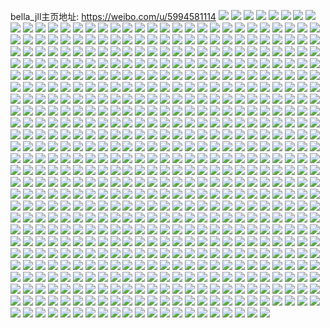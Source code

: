 bella_jll主页地址: https://weibo.com/u/5994581114 
![](https://wx4.sinaimg.cn/mw2000/006xGEoaly1h90dk6wjduj32c0340hdt.jpg) 
![](https://wx4.sinaimg.cn/mw2000/006xGEoaly1h90dk9vuetj337k4tcqv7.jpg) 
![](https://wx4.sinaimg.cn/mw2000/006xGEoaly1h90dk2xsdlj322735skjm.jpg) 
![](https://wx4.sinaimg.cn/mw2000/006xGEoaly1h90dk5om1wj325137kb2a.jpg) 
![](https://wx4.sinaimg.cn/mw2000/006xGEoaly1h8zygmogw3j32c0340e82.jpg) 
![](https://wx4.sinaimg.cn/mw2000/006xGEoaly1h8zygobvbuj32bx2m2tzc.jpg) 
![](https://wx4.sinaimg.cn/mw2000/006xGEoaly1h8ppym4rvqj31s53uwkjl.jpg) 
![](https://wx4.sinaimg.cn/mw2000/006xGEoaly1h8ppyjoxj3j31s53uw1ky.jpg) 
![](https://wx4.sinaimg.cn/mw2000/006xGEoaly1h8ppyflizfj30wi1sb7hg.jpg) 
![](https://wx4.sinaimg.cn/mw2000/006xGEoaly1h8obwcoouij31gk0sgdur.jpg) 
![](https://wx4.sinaimg.cn/mw2000/006xGEoaly1h8obw88cmfj335s35s4qs.jpg) 
![](https://wx4.sinaimg.cn/mw2000/006xGEoaly1h8obw9vadsj31gk0sgk99.jpg) 
![](https://wx4.sinaimg.cn/mw2000/006xGEoaly1h8obvunr7tj30w70sgn80.jpg) 
![](https://wx4.sinaimg.cn/mw2000/006xGEoaly1h8fnb14tbxj30t70sg11m.jpg) 
![](https://wx4.sinaimg.cn/mw2000/006xGEoaly1h8fnaemy4mj30wi0kwdj3.jpg) 
![](https://wx4.sinaimg.cn/mw2000/006xGEoaly1h815ak5pcrj30sg151wmt.jpg) 
![](https://wx4.sinaimg.cn/mw2000/006xGEoaly1h815ajof2mj30u01syahj.jpg) 
![](https://wx4.sinaimg.cn/mw2000/006xGEoaly1h815an0z9yj30u01syjzw.jpg) 
![](https://wx4.sinaimg.cn/mw2000/006xGEoaly1h7rc3lp3hyj30sg1z4b29.jpg) 
![](https://wx4.sinaimg.cn/mw2000/006xGEoaly1h7rc3s7ltsj30sg2z5hdt.jpg) 
![](https://wx4.sinaimg.cn/mw2000/006xGEoaly1h7rc3wkhg9j30sg48a7wj.jpg) 
![](https://wx4.sinaimg.cn/mw2000/006xGEoaly1h7rc3t344sj30sg2zo4qp.jpg) 
![](https://wx4.sinaimg.cn/mw2000/006xGEoaly1h7rc7wi0njj30sg3vtkjl.jpg) 
![](https://wx4.sinaimg.cn/mw2000/006xGEoaly1h7rc3pslo8j30sg3bt1kx.jpg) 
![](https://wx4.sinaimg.cn/mw2000/006xGEoaly1h7g3ds0au1j30rs1qhtp5.jpg) 
![](https://wx4.sinaimg.cn/mw2000/006xGEoaly1h7vhm1o13jj30rs1tdtf1.jpg) 
![](https://wx4.sinaimg.cn/mw2000/006xGEoaly1h7ddr6bghjj30sg2hk770.jpg) 
![](https://wx4.sinaimg.cn/mw2000/006xGEoaly1h7ddr96b2cj30sg3w0jxj.jpg) 
![](https://wx4.sinaimg.cn/mw2000/006xGEoaly1h7ddraw735j30sg2a7qi1.jpg) 
![](https://wx4.sinaimg.cn/mw2000/006xGEoaly1h7457s1watj30sg2dc42x.jpg) 
![](https://wx4.sinaimg.cn/mw2000/006xGEoaly1h7457stbh0j30sg16oac8.jpg) 
![](https://wx4.sinaimg.cn/mw2000/006xGEoaly1h7457uiie9j31o01901kx.jpg) 
![](https://wx4.sinaimg.cn/mw2000/006xGEoaly1h72xb4ony2j337k4co7dw.jpg) 
![](https://wx4.sinaimg.cn/mw2000/006xGEoaly1h72xb3f7k9j337k4tc4qp.jpg) 
![](https://wx4.sinaimg.cn/mw2000/006xGEoaly1h72xay3b1aj337k4tc10h.jpg) 
![](https://wx4.sinaimg.cn/mw2000/006xGEoaly1h72xds1kj1j30rs1tedhk.jpg) 
![](https://wx4.sinaimg.cn/mw2000/006xGEoaly1h72xb1o4smj337k4tchdv.jpg) 
![](https://wx4.sinaimg.cn/mw2000/006xGEoaly1h72xbkyqluj337k4tcx6r.jpg) 
![](https://wx4.sinaimg.cn/mw2000/006xGEoaly1h72xberddoj337k4bsaiq.jpg) 
![](https://wx4.sinaimg.cn/mw2000/006xGEoaly1h72xb9huxnj337k4tc4qt.jpg) 
![](https://wx4.sinaimg.cn/mw2000/006xGEoaly1h72xbhocxaj337k4tck1a.jpg) 
![](https://wx4.sinaimg.cn/mw2000/006xGEoagy1h6sjvlic6uj30v90q9t9o.jpg) 
![](https://wx4.sinaimg.cn/mw2000/006xGEoagy1h6sjvbrhfgj30sg25l4qp.jpg) 
![](https://wx4.sinaimg.cn/mw2000/006xGEoagy1h6sjvn4la2j30sg21wjv8.jpg) 
![](https://wx4.sinaimg.cn/mw2000/006xGEoagy1h6sjv9o6nsj30v91vo1kx.jpg) 
![](https://wx4.sinaimg.cn/mw2000/006xGEoagy1h6sjvcxu2ij30sg1uc7me.jpg) 
![](https://wx4.sinaimg.cn/mw2000/006xGEoaly1h6k1qqpr1fj32c0340x6p.jpg) 
![](https://wx4.sinaimg.cn/mw2000/006xGEoaly1h6fx4ek82fj30v9135jsf.jpg) 
![](https://wx4.sinaimg.cn/mw2000/006xGEoaly1h6fx4fgp1tj30v91fiqe1.jpg) 
![](https://wx4.sinaimg.cn/mw2000/006xGEoaly1h6e7w5ssuzj30u0190ab6.jpg) 
![](https://wx4.sinaimg.cn/mw2000/006xGEoaly1h6e7w63blyj30u0140n40.jpg) 
![](https://wx4.sinaimg.cn/mw2000/006xGEoaly1h6e7w55rpqj30u0190wk7.jpg) 
![](https://wx4.sinaimg.cn/mw2000/006xGEoaly1h6d225i4icj30u0142dlb.jpg) 
![](https://wx4.sinaimg.cn/mw2000/006xGEoaly1h6d22jlhldj32bj340u0z.jpg) 
![](https://wx4.sinaimg.cn/mw2000/006xGEoaly1h5ke1u6wbij30v91ggdtl.jpg) 
![](https://wx4.sinaimg.cn/mw2000/006xGEoaly1h5ke1rplomj30v915r49a.jpg) 
![](https://wx4.sinaimg.cn/mw2000/006xGEoaly1h5ke1sstsaj30v916d7dy.jpg) 
![](https://wx4.sinaimg.cn/mw2000/006xGEoaly1h4qildvicmj31pv0sg7t5.jpg) 
![](https://wx4.sinaimg.cn/mw2000/006xGEoaly1h4qilcimkgj30sg16otm9.jpg) 
![](https://wx4.sinaimg.cn/mw2000/006xGEoaly1h4qilfcxpoj32s2340u0x.jpg) 
![](https://wx4.sinaimg.cn/mw2000/006xGEoaly1h4qilbrwroj311g0sgn9a.jpg) 
![](https://wx4.sinaimg.cn/mw2000/006xGEoaly1h4qilfyhmij31k022oe65.jpg) 
![](https://wx4.sinaimg.cn/mw2000/006xGEoaly1h4qilai7f8j31iz24e1kx.jpg) 
![](https://wx4.sinaimg.cn/mw2000/006xGEoaly1h467v2fd8dj30v91vowsm.jpg) 
![](https://wx4.sinaimg.cn/mw2000/006xGEoaly1h468tck1w6j30v91gndqz.jpg) 
![](https://wx4.sinaimg.cn/mw2000/006xGEoaly1h3kxsqytysj30sg1qd0xq.jpg) 
![](https://wx4.sinaimg.cn/mw2000/006xGEoaly1h3j93fyl14j30u011ydjl.jpg) 
![](https://wx4.sinaimg.cn/mw2000/006xGEoaly1h3j93hyb4rj30u00x477n.jpg) 
![](https://wx4.sinaimg.cn/mw2000/006xGEoaly1h3j93dcmugj30v90pwwhk.jpg) 
![](https://wx4.sinaimg.cn/mw2000/006xGEoaly1h3j93b6movj30u00vddiy.jpg) 
![](https://wx4.sinaimg.cn/mw2000/006xGEoaly1h3imw8mc26j30sg177n58.jpg) 
![](https://wx4.sinaimg.cn/mw2000/006xGEoaly1h3imw9t9i5j30u00u0781.jpg) 
![](https://wx4.sinaimg.cn/mw2000/006xGEoaly1h378kw1uryj30rs2wyk9q.jpg) 
![](https://wx4.sinaimg.cn/mw2000/006xGEoaly1h378kwpvy0j30rs0mkn0g.jpg) 
![](https://wx4.sinaimg.cn/mw2000/006xGEoaly1h378kx6eldj30v910xqar.jpg) 
![](https://wx4.sinaimg.cn/mw2000/006xGEoaly1h3393hrl6vj30sg2121kx.jpg) 
![](https://wx4.sinaimg.cn/mw2000/006xGEoaly1h32gcgpbnxj30v915idwv.jpg) 
![](https://wx4.sinaimg.cn/mw2000/006xGEoaly1h32gie1658j30rs1sq1gz.jpg) 
![](https://wx4.sinaimg.cn/mw2000/006xGEoaly1h2wj77qrlsj30v91vogs0.jpg) 
![](https://wx4.sinaimg.cn/mw2000/006xGEoaly1h2wj776r5nj302o02ot8i.jpg) 
![](https://wx4.sinaimg.cn/mw2000/006xGEoaly1h1yqkhl7n6j31cq1rl7o1.jpg) 
![](https://wx4.sinaimg.cn/mw2000/006xGEoaly1h1yqki3qhjj31ct1wrkbs.jpg) 
![](https://wx4.sinaimg.cn/mw2000/006xGEoaly1h1yqkh2n1ij30rs1eugxz.jpg) 
![](https://wx4.sinaimg.cn/mw2000/006xGEoaly1h1vdswk8dtj33344mo4qp.jpg) 
![](https://wx4.sinaimg.cn/mw2000/006xGEoaly1h1vdt0k687j33344mob29.jpg) 
![](https://wx4.sinaimg.cn/mw2000/006xGEoaly1h1vdsxnj35j33344mo1kx.jpg) 
![](https://wx4.sinaimg.cn/mw2000/006xGEoaly1h14ujocixfj30sg1vgtpt.jpg) 
![](https://wx4.sinaimg.cn/mw2000/006xGEoaly1h14ujncwxbj30sg3k1nkl.jpg) 
![](https://wx4.sinaimg.cn/mw2000/006xGEoaly1h14ujm2cioj30sg2dcgur.jpg) 
![](https://wx4.sinaimg.cn/mw2000/006xGEoaly1h14ujnsonfj30sg1kvgtx.jpg) 
![](https://wx4.sinaimg.cn/mw2000/006xGEoaly1h14ujl3vyrj30sg23uare.jpg) 
![](https://wx4.sinaimg.cn/mw2000/006xGEoaly1h14ujll18tj30sg1xqdo4.jpg) 
![](https://wx4.sinaimg.cn/mw2000/006xGEoaly1h14ogly7hxj31o01oi4oc.jpg) 
![](https://wx4.sinaimg.cn/mw2000/006xGEoaly1h14ogmw67kj30rs17m162.jpg) 
![](https://wx4.sinaimg.cn/mw2000/006xGEoaly1h14ogo7vcjj31o01z61kx.jpg) 
![](https://wx4.sinaimg.cn/mw2000/006xGEoaly1h14ogp229oj31o024i4qp.jpg) 
![](https://wx4.sinaimg.cn/mw2000/006xGEoaly1h11fxpsey9j30u01d9agq.jpg) 
![](https://wx4.sinaimg.cn/mw2000/006xGEoaly1h11fxr3h3kj30sg2ik15o.jpg) 
![](https://wx4.sinaimg.cn/mw2000/006xGEoaly1h11fxrszxyj30u01craha.jpg) 
![](https://wx4.sinaimg.cn/mw2000/006xGEoaly1h0ldx9wijhj30u013z11m.jpg) 
![](https://wx4.sinaimg.cn/mw2000/006xGEoaly1h0ldx5uhwlj30u013zn7x.jpg) 
![](https://wx4.sinaimg.cn/mw2000/006xGEoaly1h0j4zr30ysj32c03407wk.jpg) 
![](https://wx4.sinaimg.cn/mw2000/006xGEoaly1h0j4znw7waj30v90v3gox.jpg) 
![](https://wx4.sinaimg.cn/mw2000/006xGEoaly1h0j4zndpg9j30sg1xsh80.jpg) 
![](https://wx4.sinaimg.cn/mw2000/006xGEoaly1h08qyt8cgdj30u01szgrb.jpg) 
![](https://wx4.sinaimg.cn/mw2000/006xGEoaly1h08qyqg026j30u01szjxj.jpg) 
![](https://wx4.sinaimg.cn/mw2000/006xGEoaly1h08qv1qm4fj30u01sz0yc.jpg) 
![](https://wx4.sinaimg.cn/mw2000/006xGEoaly1h02gdfx2tmj31400u0duu.jpg) 
![](https://wx4.sinaimg.cn/mw2000/006xGEoaly1h02gdf8qokj31400u0aon.jpg) 
![](https://wx4.sinaimg.cn/mw2000/006xGEoaly1h02fr9fte3j31400u07j2.jpg) 
![](https://wx4.sinaimg.cn/mw2000/006xGEoaly1gzshgsc793j30sg1ipkc8.jpg) 
![](https://wx4.sinaimg.cn/mw2000/006xGEoaly1gzsh8zpmraj30u0191gzy.jpg) 
![](https://wx4.sinaimg.cn/mw2000/006xGEoaly1gzsh90azcgj30u010pwpy.jpg) 
![](https://wx4.sinaimg.cn/mw2000/006xGEoaly1gzsh8w3fl6j30u00w6wo4.jpg) 
![](https://wx4.sinaimg.cn/mw2000/006xGEoaly1gzsh8x42haj30u01917hy.jpg) 
![](https://wx4.sinaimg.cn/mw2000/006xGEoaly1gzsh8y4cwzj30u0191h01.jpg) 
![](https://wx4.sinaimg.cn/mw2000/006xGEoaly1gzsh8z8ibej30u01a07ig.jpg) 
![](https://wx4.sinaimg.cn/mw2000/006xGEoaly1gzsh91ab9pj30u016e7e4.jpg) 
![](https://wx4.sinaimg.cn/mw2000/006xGEoaly1gzsh8woba1j30u017gn8r.jpg) 
![](https://wx4.sinaimg.cn/mw2000/006xGEoaly1gzs8ygneu9j30sg1wgdz0.jpg) 
![](https://wx4.sinaimg.cn/mw2000/006xGEoaly1gzs8yevz0bj30v81i27fx.jpg) 
![](https://wx4.sinaimg.cn/mw2000/006xGEoaly1gzhnbr8kmaj30ti1bpqdl.jpg) 
![](https://wx4.sinaimg.cn/mw2000/006xGEoaly1gzhnbmp8ctj31sg2dsb29.jpg) 
![](https://wx4.sinaimg.cn/mw2000/006xGEoaly1gzhnbpy4wwj31se1qv4m5.jpg) 
![](https://wx4.sinaimg.cn/mw2000/006xGEoaly1gzhnbndds6j30sg0sg45x.jpg) 
![](https://wx4.sinaimg.cn/mw2000/006xGEoaly1gycaqvyll1j316r0sgwm6.jpg) 
![](https://wx4.sinaimg.cn/mw2000/006xGEoaly1gycar1s2kpj316o0sg7cu.jpg) 
![](https://wx4.sinaimg.cn/mw2000/006xGEoaly1gycb2ceho1j31i80sgqck.jpg) 
![](https://wx4.sinaimg.cn/mw2000/006xGEoaly1gycaqwy3iaj316o0sgwp5.jpg) 
![](https://wx4.sinaimg.cn/mw2000/006xGEoaly1gycar34elnj316o0sgwpb.jpg) 
![](https://wx4.sinaimg.cn/mw2000/006xGEoaly1gycare303dj316o0sgajh.jpg) 
![](https://wx4.sinaimg.cn/mw2000/006xGEoaly1gy2268rl09j30y40tyn86.jpg) 
![](https://wx4.sinaimg.cn/mw2000/006xGEoaly1gy2245nwknj335s2rwe82.jpg) 
![](https://wx4.sinaimg.cn/mw2000/006xGEoaly1gy224805s9j335s2s8hdu.jpg) 
![](https://wx4.sinaimg.cn/mw2000/006xGEoaly1gy2221jepej322n3404qq.jpg) 
![](https://wx4.sinaimg.cn/mw2000/006xGEoaly1gxwuo42p9zj322o3404qq.jpg) 
![](https://wx4.sinaimg.cn/mw2000/006xGEoaly1gxwuo5i6s0j322o3404qq.jpg) 
![](https://wx4.sinaimg.cn/mw2000/006xGEoaly1gxwuo6ogo5j30u0190ap7.jpg) 
![](https://wx4.sinaimg.cn/mw2000/006xGEoaly1gxsb4ciqgzj30u0136goq.jpg) 
![](https://wx4.sinaimg.cn/mw2000/006xGEoaly1gxsb4im9qej30u01szq96.jpg) 
![](https://wx4.sinaimg.cn/mw2000/006xGEoaly1gxsb4b4zhjj30u01sz0z9.jpg) 
![](https://wx4.sinaimg.cn/mw2000/006xGEoaly1gxa45r0cbyj30u00u0wnt.jpg) 
![](https://wx4.sinaimg.cn/mw2000/006xGEoaly1gxa45sc8nqj30u00u0gv3.jpg) 
![](https://wx4.sinaimg.cn/mw2000/006xGEoaly1gxa5njffw2j30u00u0q8s.jpg) 
![](https://wx4.sinaimg.cn/mw2000/006xGEoaly1gx3f52nua4j311x0sgal7.jpg) 
![](https://wx4.sinaimg.cn/mw2000/006xGEoaly1gx3f58kqfoj31v72zl4qp.jpg) 
![](https://wx4.sinaimg.cn/mw2000/006xGEoaly1gx3f578bpsj335s2dce82.jpg) 
![](https://wx4.sinaimg.cn/mw2000/006xGEoaly1gx3f53mue4j33402cle81.jpg) 
![](https://wx4.sinaimg.cn/mw2000/006xGEoaly1gx3f54imykj334122nb29.jpg) 
![](https://wx4.sinaimg.cn/mw2000/006xGEoaly1gx3f5abmnoj33344mok87.jpg) 
![](https://wx4.sinaimg.cn/mw2000/006xGEoaly1gx3f59g9cjj34mo334x1d.jpg) 
![](https://wx4.sinaimg.cn/mw2000/006xGEoaly1gx3f57pz4yj30v910111l.jpg) 
![](https://wx4.sinaimg.cn/mw2000/006xGEoaly1gx3f51o6fkj33344mokjl.jpg) 
![](https://wx4.sinaimg.cn/mw2000/006xGEoaly1gwpecgpvbyj30sg1wrh7x.jpg) 
![](https://wx4.sinaimg.cn/mw2000/006xGEoaly1gwpen5jat3j30gx0hmab8.jpg) 
![](https://wx4.sinaimg.cn/mw2000/006xGEoaly1gvyv7d44xuj30u0190jz9.jpg) 
![](https://wx4.sinaimg.cn/mw2000/006xGEoaly1gvyv7cdvuij30sg1kwwnk.jpg) 
![](https://wx4.sinaimg.cn/mw2000/006xGEoaly1gvyv7dyf26j30u014ggvi.jpg) 
![](https://wx4.sinaimg.cn/mw2000/006xGEoaly1gvuajh4ezpj30u0128tfm.jpg) 
![](https://wx4.sinaimg.cn/mw2000/006xGEoaly1gvuajexzf6j30u00u340c.jpg) 
![](https://wx4.sinaimg.cn/mw2000/006xGEoaly1gvuajgezwsj30u0140dos.jpg) 
![](https://wx4.sinaimg.cn/mw2000/006xGEoaly1gvuajf7oi3j30u01ddn3r.jpg) 
![](https://wx4.sinaimg.cn/mw2000/006xGEoaly1gvuajeqb12j30u00u0454.jpg) 
![](https://wx4.sinaimg.cn/mw2000/006xGEoaly1gvuajguqzgj30u013zdo2.jpg) 
![](https://wx4.sinaimg.cn/mw2000/006xGEoaly1gv1bpvocioj62c0340u1002.jpg) 
![](https://wx4.sinaimg.cn/mw2000/006xGEoaly1gv1bq5p0e9j622o3404qq02.jpg) 
![](https://wx4.sinaimg.cn/mw2000/006xGEoaly1gv1bptp2jwj631e2zuqv502.jpg) 
![](https://wx4.sinaimg.cn/mw2000/006xGEoaly1gv1bq13lepj323u35snpe.jpg) 
![](https://wx4.sinaimg.cn/mw2000/006xGEoaly1gv1bq49bdhj623u35sqv602.jpg) 
![](https://wx4.sinaimg.cn/mw2000/006xGEoaly1gv1br1vfqqj30sg1m67q1.jpg) 
![](https://wx4.sinaimg.cn/mw2000/006xGEoaly1gubvqy7noej61qi15ogvc02.jpg) 
![](https://wx4.sinaimg.cn/mw2000/006xGEoaly1gubvslyrvbj61ke0sg44z02.jpg) 
![](https://wx4.sinaimg.cn/mw2000/006xGEoagy1gu00uz0rpyj63402c01kx02.jpg) 
![](https://wx4.sinaimg.cn/mw2000/006xGEoagy1gu00v1besrj63402c0npd02.jpg) 
![](https://wx4.sinaimg.cn/mw2000/006xGEoagy1gu00yk0zgfj63402c04qq02.jpg) 
![](https://wx4.sinaimg.cn/mw2000/006xGEoagy1gu00ym985pj62c0340e8202.jpg) 
![](https://wx4.sinaimg.cn/mw2000/006xGEoagy1gu00v2mdf4j63402c0kjl02.jpg) 
![](https://wx4.sinaimg.cn/mw2000/006xGEoagy1gu00v4mu0fj63402c0x6p02.jpg) 
![](https://wx4.sinaimg.cn/mw2000/006xGEoagy1gts2nu2nw7j60sg1rzqqq02.jpg) 
![](https://wx4.sinaimg.cn/mw2000/006xGEoagy1gts2nvmxvqj63343ywu0y02.jpg) 
![](https://wx4.sinaimg.cn/mw2000/006xGEoaly1gt0ghc5v02j30z10o9wgi.jpg) 
![](https://wx4.sinaimg.cn/mw2000/006xGEoaly1gssm71kngaj315n1jk7kd.jpg) 
![](https://wx4.sinaimg.cn/mw2000/006xGEoaly1gssm6z2r51j31es1voguw.jpg) 
![](https://wx4.sinaimg.cn/mw2000/006xGEoaly1gssm70oe8jj30sg1ueb29.jpg) 
![](https://wx4.sinaimg.cn/mw2000/006xGEoaly1gs7d9uafdyj33402c0e28.jpg) 
![](https://wx4.sinaimg.cn/mw2000/006xGEoaly1gs55c3uflpj31900u0tj8.jpg) 
![](https://wx4.sinaimg.cn/mw2000/006xGEoaly1gs55c3k0gej30u019048v.jpg) 
![](https://wx4.sinaimg.cn/mw2000/006xGEoaly1gs55c5l9l0j31900u049y.jpg) 
![](https://wx4.sinaimg.cn/mw2000/006xGEoaly1gs55c447pwj30u0190122.jpg) 
![](https://wx4.sinaimg.cn/mw2000/006xGEoaly1gs55c501pgj30u0190wnu.jpg) 
![](https://wx4.sinaimg.cn/mw2000/006xGEoaly1gs55c71i7bj31900u0dp5.jpg) 
![](https://wx4.sinaimg.cn/mw2000/006xGEoaly1gs550u1of9j30u019049r.jpg) 
![](https://wx4.sinaimg.cn/mw2000/006xGEoaly1gs550ve676j30u0190wpz.jpg) 
![](https://wx4.sinaimg.cn/mw2000/006xGEoaly1gs550wwau5j31900u07by.jpg) 
![](https://wx4.sinaimg.cn/mw2000/006xGEoaly1gs550ubiubj30u0190jys.jpg) 
![](https://wx4.sinaimg.cn/mw2000/006xGEoaly1gs550xdambj30u019010v.jpg) 
![](https://wx4.sinaimg.cn/mw2000/006xGEoaly1gs550uu0brj31900u0qaf.jpg) 
![](https://wx4.sinaimg.cn/mw2000/006xGEoaly1gs1u5h1v43j63402c0b2902.jpg) 
![](https://wx4.sinaimg.cn/mw2000/006xGEoaly1gs1u5kfae5j33402c0b1o.jpg) 
![](https://wx4.sinaimg.cn/mw2000/006xGEoaly1gs1u5bh0vej33402c04qp.jpg) 
![](https://wx4.sinaimg.cn/mw2000/006xGEoaly1grzo89e3w8j3114114ajk.jpg) 
![](https://wx4.sinaimg.cn/mw2000/006xGEoaly1grznx08f5bj33344mo7wk.jpg) 
![](https://wx4.sinaimg.cn/mw2000/006xGEoagy1gry7mxjjfij33402c0hdt.jpg) 
![](https://wx4.sinaimg.cn/mw2000/006xGEoagy1gry7mwd3iyj32c0340qv5.jpg) 
![](https://wx4.sinaimg.cn/mw2000/006xGEoagy1grwlmzjotjj30sg1ml7wi.jpg) 
![](https://wx4.sinaimg.cn/mw2000/006xGEoagy1grwlmycifmj311x0sgkjl.jpg) 
![](https://wx4.sinaimg.cn/mw2000/006xGEoaly1gri75v6qymj30qi0zd102.jpg) 
![](https://wx4.sinaimg.cn/mw2000/006xGEoaly1gri75vv53kj315o1jk7n7.jpg) 
![](https://wx4.sinaimg.cn/mw2000/006xGEoaly1gri75tx1gjj31jj211kjl.jpg) 
![](https://wx4.sinaimg.cn/mw2000/006xGEoaly1gqvkz6czw6j30u01b67a7.jpg) 
![](https://wx4.sinaimg.cn/mw2000/006xGEoaly1gqvkzidg97j60u0190apm02.jpg) 
![](https://wx4.sinaimg.cn/mw2000/006xGEoaly1gqjgr8bmhqj3334289b2e.jpg) 
![](https://wx4.sinaimg.cn/mw2000/006xGEoaly1gqjgren3q6j33342bce86.jpg) 
![](https://wx4.sinaimg.cn/mw2000/006xGEoaly1gqjgrx5cqsj32za2bc7wm.jpg) 
![](https://wx4.sinaimg.cn/mw2000/006xGEoaly1gqerre4j8bj34mo334x6q.jpg) 
![](https://wx4.sinaimg.cn/mw2000/006xGEoaly1gqerrfoc62j34mo3347wj.jpg) 
![](https://wx4.sinaimg.cn/mw2000/006xGEoaly1gq9zby6wfvj30u01kk49i.jpg) 
![](https://wx4.sinaimg.cn/mw2000/006xGEoaly1gq9zcuepb8j30u02i0ncd.jpg) 
![](https://wx4.sinaimg.cn/mw2000/006xGEoaly1gq9zdl5i4qj30u01vidyo.jpg) 
![](https://wx4.sinaimg.cn/mw2000/006xGEoagy1gpw5viw3g3j30u0140dle.jpg) 
![](https://wx4.sinaimg.cn/mw2000/006xGEoagy1gpw5vpvdmyj30u0140n2v.jpg) 
![](https://wx4.sinaimg.cn/mw2000/006xGEoagy1gpw5vmqfv7j31400u0juo.jpg) 
![](https://wx4.sinaimg.cn/mw2000/006xGEoagy1gpw5vjwiqcj30u014077n.jpg) 
![](https://wx4.sinaimg.cn/mw2000/006xGEoagy1gpw5vlqf9pj30u0140n0k.jpg) 
![](https://wx4.sinaimg.cn/mw2000/006xGEoagy1gpw5vnrjujj31400u040x.jpg) 
![](https://wx4.sinaimg.cn/mw2000/006xGEoaly1gprhfwb5xij34mo3344qq.jpg) 
![](https://wx4.sinaimg.cn/mw2000/006xGEoaly1gprs5fjuh4j315o1fjkjl.jpg) 
![](https://wx4.sinaimg.cn/mw2000/006xGEoaly1gprs5gikopj34mo334x6p.jpg) 
![](https://wx4.sinaimg.cn/mw2000/006xGEoaly1gprh9yq3xkj34mo334b2a.jpg) 
![](https://wx4.sinaimg.cn/mw2000/006xGEoaly1gprs5j7akgj31oh2ipnpe.jpg) 
![](https://wx4.sinaimg.cn/mw2000/006xGEoaly1gprs5i0ts4j32ip1ohx6q.jpg) 
![](https://wx4.sinaimg.cn/mw2000/006xGEoaly1gprh9oem1xj32ip1jikjm.jpg) 
![](https://wx4.sinaimg.cn/mw2000/006xGEoaly1gprh9u63x0j34mo3341ky.jpg) 
![](https://wx4.sinaimg.cn/mw2000/006xGEoaly1gprhabzledj33344moqv6.jpg) 
![](https://wx4.sinaimg.cn/mw2000/006xGEoaly1gpp9btw3laj30u00u0k02.jpg) 
![](https://wx4.sinaimg.cn/mw2000/006xGEoaly1gpp9bv1p82j30u00u00yb.jpg) 
![](https://wx4.sinaimg.cn/mw2000/006xGEoaly1gpp9qafejgj30u00u0q9a.jpg) 
![](https://wx4.sinaimg.cn/mw2000/006xGEoaly1gpp9btb56ej30u00u00x0.jpg) 
![](https://wx4.sinaimg.cn/mw2000/006xGEoaly1gpp9qb49s1j30u00u00vr.jpg) 
![](https://wx4.sinaimg.cn/mw2000/006xGEoaly1gpp9bw8pifj30u00u0q79.jpg) 
![](https://wx4.sinaimg.cn/mw2000/006xGEoaly1gpp9q9o15aj30u00u0afn.jpg) 
![](https://wx4.sinaimg.cn/mw2000/006xGEoaly1gpp9bujhcqj30u00u0q9e.jpg) 
![](https://wx4.sinaimg.cn/mw2000/006xGEoaly1gpp9bvl4u5j30u00u0agd.jpg) 
![](https://wx4.sinaimg.cn/mw2000/006xGEoaly1gpp7nut3knj31ny1ib7wh.jpg) 
![](https://wx4.sinaimg.cn/mw2000/006xGEoaly1gpp7nvxso6j315o1rd7wh.jpg) 
![](https://wx4.sinaimg.cn/mw2000/006xGEoaly1gpp7nx1z3wj31ny2gdx6p.jpg) 
![](https://wx4.sinaimg.cn/mw2000/006xGEoaly1gpknmj66aoj331d31dnpd.jpg) 
![](https://wx4.sinaimg.cn/mw2000/006xGEoaly1gpknmkjj83j331d31dkjl.jpg) 
![](https://wx4.sinaimg.cn/mw2000/006xGEoaly1gpknmgxt5yj33343g1kjl.jpg) 
![](https://wx4.sinaimg.cn/mw2000/006xGEoaly1gpodltdnbtj31g01g0kcn.jpg) 
![](https://wx4.sinaimg.cn/mw2000/006xGEoaly1gpjjweslsaj3466334u0x.jpg) 
![](https://wx4.sinaimg.cn/mw2000/006xGEoaly1gpjjvk7irxj34fu334qv6.jpg) 
![](https://wx4.sinaimg.cn/mw2000/006xGEoaly1gpjjvca7asj33344mokjl.jpg) 
![](https://wx4.sinaimg.cn/mw2000/006xGEoaly1gpjjvehiw1j33344moqv5.jpg) 
![](https://wx4.sinaimg.cn/mw2000/006xGEoaly1gpjjvb4a6nj33344mo4qq.jpg) 
![](https://wx4.sinaimg.cn/mw2000/006xGEoaly1gpjjvd979pj33344mou0x.jpg) 
![](https://wx4.sinaimg.cn/mw2000/006xGEoaly1gpjjvizzbwj33344mokjn.jpg) 
![](https://wx4.sinaimg.cn/mw2000/006xGEoaly1gpjjvhjcgcj33344moe82.jpg) 
![](https://wx4.sinaimg.cn/mw2000/006xGEoaly1gpjjx0k3okj33344hex6p.jpg) 
![](https://wx4.sinaimg.cn/mw2000/006xGEoaly1gpdzdat70tj34mo334x6p.jpg) 
![](https://wx4.sinaimg.cn/mw2000/006xGEoaly1gpdzd3kc13j34mo334kjl.jpg) 
![](https://wx4.sinaimg.cn/mw2000/006xGEoaly1gpdzd1rrvzj33344mokjl.jpg) 
![](https://wx4.sinaimg.cn/mw2000/006xGEoaly1gpdzczx912j34mo334kjl.jpg) 
![](https://wx4.sinaimg.cn/mw2000/006xGEoaly1gpdzd9la6yj33344g1kjl.jpg) 
![](https://wx4.sinaimg.cn/mw2000/006xGEoaly1gpdzcyive3j33344moqv5.jpg) 
![](https://wx4.sinaimg.cn/mw2000/006xGEoaly1gpdzd5a7q4j34mo334hdt.jpg) 
![](https://wx4.sinaimg.cn/mw2000/006xGEoaly1gpdzd6hnqkj32hv47h7wh.jpg) 
![](https://wx4.sinaimg.cn/mw2000/006xGEoaly1gpdzd7utlsj32t14j3kjl.jpg) 
![](https://wx4.sinaimg.cn/mw2000/006xGEoaly1gpdy8dyhwjj315o334hdw.jpg) 
![](https://wx4.sinaimg.cn/mw2000/006xGEoaly1gpdy87rv1cj315o2bckjm.jpg) 
![](https://wx4.sinaimg.cn/mw2000/006xGEoaly1gpdy8h5ak0j315o1jke82.jpg) 
![](https://wx4.sinaimg.cn/mw2000/006xGEoaly1gpdy84y4nuj315o334hdw.jpg) 
![](https://wx4.sinaimg.cn/mw2000/006xGEoaly1gpc3z7mfc2j33344mox6q.jpg) 
![](https://wx4.sinaimg.cn/mw2000/006xGEoaly1gpc3zcz1wcj33344mox6p.jpg) 
![](https://wx4.sinaimg.cn/mw2000/006xGEoaly1gpc3z5whbaj33343fs4qq.jpg) 
![](https://wx4.sinaimg.cn/mw2000/006xGEoaly1gpc3zarbudj33344mo1ky.jpg) 
![](https://wx4.sinaimg.cn/mw2000/006xGEoaly1gpc3zbvg1tj33344moqv5.jpg) 
![](https://wx4.sinaimg.cn/mw2000/006xGEoaly1gpc3ze3487j33344mo4qq.jpg) 
![](https://wx4.sinaimg.cn/mw2000/006xGEoaly1gpc3z992v6j33344mo4qr.jpg) 
![](https://wx4.sinaimg.cn/mw2000/006xGEoaly1gpc3zf5ylqj33344e0npd.jpg) 
![](https://wx4.sinaimg.cn/mw2000/006xGEoaly1gpc3z4cqgmj33344monpd.jpg) 
![](https://wx4.sinaimg.cn/mw2000/006xGEoaly1gp7w9vnzgyj30tn0tnacf.jpg) 
![](https://wx4.sinaimg.cn/mw2000/006xGEoaly1gp7vwacxlvj30u00u0jsx.jpg) 
![](https://wx4.sinaimg.cn/mw2000/006xGEoaly1gp7vwa13tmj30u00u0jt4.jpg) 
![](https://wx4.sinaimg.cn/mw2000/006xGEoaly1gp7vwdef8vj30u00u041y.jpg) 
![](https://wx4.sinaimg.cn/mw2000/006xGEoaly1gp7vwblc7pj30u00u041b.jpg) 
![](https://wx4.sinaimg.cn/mw2000/006xGEoaly1gp7vwdrljnj30u00u0tby.jpg) 
![](https://wx4.sinaimg.cn/mw2000/006xGEoaly1gp7vwb87qfj30ma0mata2.jpg) 
![](https://wx4.sinaimg.cn/mw2000/006xGEoaly1gp7vwavaz1j30u00u041j.jpg) 
![](https://wx4.sinaimg.cn/mw2000/006xGEoaly1gp7wp0ue7jj30u00u0tb1.jpg) 
![](https://wx4.sinaimg.cn/mw2000/006xGEoaly1gp4pub06xzj30u0140nes.jpg) 
![](https://wx4.sinaimg.cn/mw2000/006xGEoaly1gp4ps6jfyjj316o131wuy.jpg) 
![](https://wx4.sinaimg.cn/mw2000/006xGEoaly1gp4psldydsj30u02cattk.jpg) 
![](https://wx4.sinaimg.cn/mw2000/006xGEoaly1gp362mzrq0j30u02xf4f0.jpg) 
![](https://wx4.sinaimg.cn/mw2000/006xGEoaly1gp362utzhhj30u00u00z0.jpg) 
![](https://wx4.sinaimg.cn/mw2000/006xGEoaly1gp364yfim9j30u03m01kx.jpg) 
![](https://wx4.sinaimg.cn/mw2000/006xGEoaly1gp365qvebjj30u02i04d7.jpg) 
![](https://wx4.sinaimg.cn/mw2000/006xGEoaly1gp365zpxvqj30u02cak6z.jpg) 
![](https://wx4.sinaimg.cn/mw2000/006xGEoaly1gp3667bbcfj30u01o07fs.jpg) 
![](https://wx4.sinaimg.cn/mw2000/006xGEoagy1goyj7gy2iqj31o0280u0z.jpg) 
![](https://wx4.sinaimg.cn/mw2000/006xGEoagy1goyj7j7md1j31o0280x6s.jpg) 
![](https://wx4.sinaimg.cn/mw2000/006xGEoaly1go1utre83xj31kw0rygrl.jpg) 
![](https://wx4.sinaimg.cn/mw2000/006xGEoagy1gntf86akbmj33344mokjl.jpg) 
![](https://wx4.sinaimg.cn/mw2000/006xGEoagy1gntf88s59pj32c93p6b29.jpg) 
![](https://wx4.sinaimg.cn/mw2000/006xGEoagy1gnbtpn7ni8j36684z4e83.jpg) 
![](https://wx4.sinaimg.cn/mw2000/006xGEoagy1gnbtpq5xm7j36685hb7wj.jpg) 
![](https://wx4.sinaimg.cn/mw2000/006xGEoagy1gnbtpkczukj36684t0kjo.jpg) 
![](https://wx4.sinaimg.cn/mw2000/006xGEoaly1gmdx79fot4j315o2p84qr.jpg) 
![](https://wx4.sinaimg.cn/mw2000/006xGEoaly1gmdx7ap1b8j315o3fn1kz.jpg) 
![](https://wx4.sinaimg.cn/mw2000/006xGEoaly1gmdx7cmvo5j315o1r9e81.jpg) 
![](https://wx4.sinaimg.cn/mw2000/006xGEoaly1gmdx9rxbilj33sw2io4qv.jpg) 
![](https://wx4.sinaimg.cn/mw2000/006xGEoaly1gmdx7d99cqj33au3341kx.jpg) 
![](https://wx4.sinaimg.cn/mw2000/006xGEoaly1gmdx9tujdbj33sw2iou0z.jpg) 
![](https://wx4.sinaimg.cn/mw2000/006xGEoagy1gm44qf55fkj31jk2beb2a.jpg) 
![](https://wx4.sinaimg.cn/mw2000/006xGEoagy1gm44qdqyfnj33344mob2c.jpg) 
![](https://wx4.sinaimg.cn/mw2000/006xGEoagy1gm44p5c7epj31jk2ay4qq.jpg) 
![](https://wx4.sinaimg.cn/mw2000/006xGEoagy1gm44p44fmmj3334327kjm.jpg) 
![](https://wx4.sinaimg.cn/mw2000/006xGEoagy1gm3ynpqtyzj333434ikjm.jpg) 
![](https://wx4.sinaimg.cn/mw2000/006xGEoagy1gm3ynt6j0wj34mo6mn1l7.jpg) 
![](https://wx4.sinaimg.cn/mw2000/006xGEoagy1gkvmicjyy2j315o3px4qr.jpg) 
![](https://wx4.sinaimg.cn/mw2000/006xGEoagy1gkvmidq0a4j315o3wbe82.jpg) 
![](https://wx4.sinaimg.cn/mw2000/006xGEoagy1gkvmi8wmdfj315o30ee82.jpg) 
![](https://wx4.sinaimg.cn/mw2000/006xGEoagy1gkvmia0hd5j315o3tpe82.jpg) 
![](https://wx4.sinaimg.cn/mw2000/006xGEoagy1gkmrf0uml7j31400u076p.jpg) 
![](https://wx4.sinaimg.cn/mw2000/006xGEoagy1gjrkaapv1kj30u0313hdx.jpg) 
![](https://wx4.sinaimg.cn/mw2000/006xGEoagy1gjrkad8kqpj30u03p5x6p.jpg) 
![](https://wx4.sinaimg.cn/mw2000/006xGEoagy1gjrkcaiozvj30u02ar4qp.jpg) 
![](https://wx4.sinaimg.cn/mw2000/006xGEoagy1gjmx6fac3cj33om2ssnpd.jpg) 
![](https://wx4.sinaimg.cn/mw2000/006xGEoagy1gjmx6e168oj32sw3m1hdt.jpg) 
![](https://wx4.sinaimg.cn/mw2000/006xGEoagy1gjmx6gi6c9j331d31d1kx.jpg) 
![](https://wx4.sinaimg.cn/mw2000/006xGEoagy1gja2jmyfg3j315o2lr4qq.jpg) 
![](https://wx4.sinaimg.cn/mw2000/006xGEoagy1gj95xo7coej30u02i0kjl.jpg) 
![](https://wx4.sinaimg.cn/mw2000/006xGEoagy1gj95xn13lkj30u03c07wi.jpg) 
![](https://wx4.sinaimg.cn/mw2000/006xGEoagy1gin5476pcqj31900u00xd.jpg) 
![](https://wx4.sinaimg.cn/mw2000/006xGEoagy1gin548f1ovj30u019v43k.jpg) 
![](https://wx4.sinaimg.cn/mw2000/006xGEoagy1gin549r4xuj30u00zx77e.jpg) 
![](https://wx4.sinaimg.cn/mw2000/006xGEoagy1gin54aq8h6j31530u0who.jpg) 
![](https://wx4.sinaimg.cn/mw2000/006xGEoagy1gin54f945mj31900u0gnz.jpg) 
![](https://wx4.sinaimg.cn/mw2000/006xGEoagy1gin54hih6tj30u014kjw1.jpg) 
![](https://wx4.sinaimg.cn/mw2000/006xGEoagy1gikfb1yffqj30wd0n2jyt.jpg) 
![](https://wx4.sinaimg.cn/mw2000/006xGEoagy1gi81bgnztcj30u01t01kx.jpg) 
![](https://wx4.sinaimg.cn/mw2000/006xGEoagy1gi81bhye6pj30u01t07pi.jpg) 
![](https://wx4.sinaimg.cn/mw2000/006xGEoagy1gi81bjoritj30u01t01kx.jpg) 
![](https://wx4.sinaimg.cn/mw2000/006xGEoagy1gi81blj90gj30u01t0e81.jpg) 
![](https://wx4.sinaimg.cn/mw2000/006xGEoagy1gi81bmtbxpj30u01t0wou.jpg) 
![](https://wx4.sinaimg.cn/mw2000/006xGEoagy1gi81bo7vmqj30u01t0kcp.jpg) 
![](https://wx4.sinaimg.cn/mw2000/006xGEoagy1gi81bq03p3j30u01t04qp.jpg) 
![](https://wx4.sinaimg.cn/mw2000/006xGEoagy1gi81bre97ej30u0140njk.jpg) 
![](https://wx4.sinaimg.cn/mw2000/006xGEoagy1gi81bslfpnj30u0140k92.jpg) 
![](https://wx4.sinaimg.cn/mw2000/006xGEoagy1gi80ac8d1hj30u01t01kx.jpg) 
![](https://wx4.sinaimg.cn/mw2000/006xGEoagy1gi80addw1tj30u01t0hdt.jpg) 
![](https://wx4.sinaimg.cn/mw2000/006xGEoagy1gi80ae9ialj30u01t0hc3.jpg) 
![](https://wx4.sinaimg.cn/mw2000/006xGEoagy1gi80aexrt7j30u01t0nc7.jpg) 
![](https://wx4.sinaimg.cn/mw2000/006xGEoagy1gi80agpkpqj30u01t0e81.jpg) 
![](https://wx4.sinaimg.cn/mw2000/006xGEoagy1gi80ahkkh5j30u01t04l8.jpg) 
![](https://wx4.sinaimg.cn/mw2000/006xGEoagy1ght34hocwdj327723xu0x.jpg) 
![](https://wx4.sinaimg.cn/mw2000/006xGEoagy1ght34fuwvlj31yu1vde81.jpg) 
![](https://wx4.sinaimg.cn/mw2000/006xGEoagy1ght34jjwl2j32ph27we82.jpg) 
![](https://wx4.sinaimg.cn/mw2000/006xGEoagy1ght34r6sfvj33342bcnph.jpg) 
![](https://wx4.sinaimg.cn/mw2000/006xGEoagy1ght34v96jdj33342bchdx.jpg) 
![](https://wx4.sinaimg.cn/mw2000/006xGEoagy1ght34n58dbj33342bc7wl.jpg) 
![](https://wx4.sinaimg.cn/mw2000/006xGEoagy1ghrn0yl5rgj30u0140q54.jpg) 
![](https://wx4.sinaimg.cn/mw2000/006xGEoagy1ghrn0z5hi8j30u0140di6.jpg) 
![](https://wx4.sinaimg.cn/mw2000/006xGEoagy1ghrn0ztb20j30u0140mz7.jpg) 
![](https://wx4.sinaimg.cn/mw2000/006xGEoagy1ghrn10m30yj31400u0di6.jpg) 
![](https://wx4.sinaimg.cn/mw2000/006xGEoagy1ghrn11k7mwj31400u0420.jpg) 
![](https://wx4.sinaimg.cn/mw2000/006xGEoagy1ghrn12hjtzj31400u00vt.jpg) 
![](https://wx4.sinaimg.cn/mw2000/006xGEoagy1ghg442ho4jj33342bcb2c.jpg) 
![](https://wx4.sinaimg.cn/mw2000/006xGEoagy1ghg43pvbtdj33342bcb2d.jpg) 
![](https://wx4.sinaimg.cn/mw2000/006xGEoagy1ghi6burw7cj34mo668kjr.jpg) 
![](https://wx4.sinaimg.cn/mw2000/006xGEoagy1ghi6bynzmpj33342bcb2e.jpg) 
![](https://wx4.sinaimg.cn/mw2000/006xGEoagy1ghi6becym6j33342bc1l4.jpg) 
![](https://wx4.sinaimg.cn/mw2000/006xGEoagy1ghi6bbm4fmj30qy0i7q68.jpg) 
![](https://wx4.sinaimg.cn/mw2000/006xGEoagy1ghg17h1bqnj33342bc4qt.jpg) 
![](https://wx4.sinaimg.cn/mw2000/006xGEoagy1ghg17ehh0wj33342bc1l1.jpg) 
![](https://wx4.sinaimg.cn/mw2000/006xGEoagy1ghg17jtgwaj33342bchdx.jpg) 
![](https://wx4.sinaimg.cn/mw2000/006xGEoagy1ghg15v4t8fj33342bchdv.jpg) 
![](https://wx4.sinaimg.cn/mw2000/006xGEoagy1ghg17lcd75j31nd2bchdt.jpg) 
![](https://wx4.sinaimg.cn/mw2000/006xGEoagy1ghg15wwfn2j32bc3341kz.jpg) 
![](https://wx4.sinaimg.cn/mw2000/006xGEoagy1ghg17atkfcj33342bcqv8.jpg) 
![](https://wx4.sinaimg.cn/mw2000/006xGEoagy1ghg15z8el5j33342bcu10.jpg) 
![](https://wx4.sinaimg.cn/mw2000/006xGEoagy1ghg1788gznj33342bcnpg.jpg) 
![](https://wx4.sinaimg.cn/mw2000/006xGEoagy1gh1ijtjyqij30u016j7gt.jpg) 
![](https://wx4.sinaimg.cn/mw2000/006xGEoagy1gh1iju4e77j30u00wk7sf.jpg) 
![](https://wx4.sinaimg.cn/mw2000/006xGEoagy1gh1indg2s7j30u01967co.jpg) 
![](https://wx4.sinaimg.cn/mw2000/006xGEoagy1gh1inhrp6jj30u01okqg8.jpg) 
![](https://wx4.sinaimg.cn/mw2000/006xGEoagy1gguzuky1jsj32ip2ip1kx.jpg) 
![](https://wx4.sinaimg.cn/mw2000/006xGEoagy1gguzugp29ej32sm2smkjl.jpg) 
![](https://wx4.sinaimg.cn/mw2000/006xGEoagy1ggv014uj8uj331d31d4qq.jpg) 
![](https://wx4.sinaimg.cn/mw2000/006xGEoagy1gguzumib71j34mo334npe.jpg) 
![](https://wx4.sinaimg.cn/mw2000/006xGEoagy1gguzuif4pdj32lw2lwb2a.jpg) 
![](https://wx4.sinaimg.cn/mw2000/006xGEoagy1gguzujsm5ij331d31dhdt.jpg) 
![](https://wx4.sinaimg.cn/mw2000/006xGEoagy1ggs5mbht2hj30u01904qp.jpg) 
![](https://wx4.sinaimg.cn/mw2000/006xGEoagy1ggs5ma0lq0j30u01qie81.jpg) 
![](https://wx4.sinaimg.cn/mw2000/006xGEoagy1ggs5mckr7mj31o01o04qq.jpg) 
![](https://wx4.sinaimg.cn/mw2000/006xGEoagy1ggs5masxs1j30u01n47wh.jpg) 
![](https://wx4.sinaimg.cn/mw2000/006xGEoagy1ggs5m8xfpcj30u04q0u0y.jpg) 
![](https://wx4.sinaimg.cn/mw2000/006xGEoagy1ggs5mde1i8j30u01904qp.jpg) 
![](https://wx4.sinaimg.cn/mw2000/006xGEoagy1ggs5m7pudoj30u03cs4qq.jpg) 
![](https://wx4.sinaimg.cn/mw2000/006xGEoagy1ggs5m5xsd7j31o01o01ky.jpg) 
![](https://wx4.sinaimg.cn/mw2000/006xGEoagy1ggs5m6ms84j30u02261i1.jpg) 
![](https://wx4.sinaimg.cn/mw2000/006xGEoagy1ggrntugdztj30u00jw75j.jpg) 
![](https://wx4.sinaimg.cn/mw2000/006xGEoagy1ggrntutv3hj30u00mjmy9.jpg) 
![](https://wx4.sinaimg.cn/mw2000/006xGEoagy1ggrntu1zefj30u011xdm7.jpg) 
![](https://wx4.sinaimg.cn/mw2000/006xGEoagy1gg925tx1sij30u018twup.jpg) 
![](https://wx4.sinaimg.cn/mw2000/006xGEoagy1gg92kgwmkrj30u016igox.jpg) 
![](https://wx4.sinaimg.cn/mw2000/006xGEoagy1gg92ino7dcj30u016r77p.jpg) 
![](https://wx4.sinaimg.cn/mw2000/006xGEoagy1gg9276gh2jj326k26kdue.jpg) 
![](https://wx4.sinaimg.cn/mw2000/006xGEoagy1gg92g2fnoij31jk267qep.jpg) 
![](https://wx4.sinaimg.cn/mw2000/006xGEoagy1gg92a8uso5j31861kpaip.jpg) 
![](https://wx4.sinaimg.cn/mw2000/006xGEoagy1gg92c1crjzj30u00zkjtt.jpg) 
![](https://wx4.sinaimg.cn/mw2000/006xGEoagy1gg92dv8t71j31900u0adt.jpg) 
![](https://wx4.sinaimg.cn/mw2000/006xGEoagy1gg92d1plioj319a0u0do2.jpg) 
![](https://wx4.sinaimg.cn/mw2000/006xGEoagy1gg8zm32n88j30u0190qbe.jpg) 
![](https://wx4.sinaimg.cn/mw2000/006xGEoagy1gg8zjgiw9jj31o0140npd.jpg) 
![](https://wx4.sinaimg.cn/mw2000/006xGEoagy1gg8zjmv3hyj34mo3347wh.jpg) 
![](https://wx4.sinaimg.cn/mw2000/006xGEoagy1gg8zm3nij9j31900u0796.jpg) 
![](https://wx4.sinaimg.cn/mw2000/006xGEoagy1gg8zmxl8p0j31900u07de.jpg) 
![](https://wx4.sinaimg.cn/mw2000/006xGEoagy1gg8zjctnygj31401o0e81.jpg) 
![](https://wx4.sinaimg.cn/mw2000/006xGEoagy1gg8zjkmbiij30qk0qk77a.jpg) 
![](https://wx4.sinaimg.cn/mw2000/006xGEoagy1gjaabsqh6ej30u0190wig.jpg) 
![](https://wx4.sinaimg.cn/mw2000/006xGEoagy1gjaabrz2gmj34mo334x6p.jpg) 
![](https://wx4.sinaimg.cn/mw2000/006xGEoagy1gfv3lxshrbj32bc2bce84.jpg) 
![](https://wx4.sinaimg.cn/mw2000/006xGEoagy1gfv3lzxokfj31s01s04qq.jpg) 
![](https://wx4.sinaimg.cn/mw2000/006xGEoagy1gfv3lyt5zhj31lm1lmkjl.jpg) 
![](https://wx4.sinaimg.cn/mw2000/006xGEoagy1gfv3wrthxnj31pd1pdqv5.jpg) 
![](https://wx4.sinaimg.cn/mw2000/006xGEoagy1gfv3m7w6y7j32qk2bc7wl.jpg) 
![](https://wx4.sinaimg.cn/mw2000/006xGEoagy1gfv3wsto1ej31qu1rkx6p.jpg) 
![](https://wx4.sinaimg.cn/mw2000/006xGEoaly1gfopiwi6cbj34mo2laqv6.jpg) 
![](https://wx4.sinaimg.cn/mw2000/006xGEoaly1gfopiza63bj34mo2x4npe.jpg) 
![](https://wx4.sinaimg.cn/mw2000/006xGEoaly1gfopj2z7z9j34mo6eve88.jpg) 
![](https://wx4.sinaimg.cn/mw2000/006xGEoaly1gfisnia2jdj30u01o07wh.jpg) 
![](https://wx4.sinaimg.cn/mw2000/006xGEoaly1gfisnoesiwj30u02i0qv6.jpg) 
![](https://wx4.sinaimg.cn/mw2000/006xGEoaly1gfisnl6xwaj30u01o0b29.jpg) 
![](https://wx4.sinaimg.cn/mw2000/006xGEoaly1gfisnq5mjkj33344moe83.jpg) 
![](https://wx4.sinaimg.cn/mw2000/006xGEoaly1gfisnji40wj30u03m04qq.jpg) 
![](https://wx4.sinaimg.cn/mw2000/006xGEoaly1gfisnsjbufj33344moqv7.jpg) 
![](https://wx4.sinaimg.cn/mw2000/006xGEoaly1gfisnuf15fj33344mob2b.jpg) 
![](https://wx4.sinaimg.cn/mw2000/006xGEoaly1gfisnxmma3j33344moe83.jpg) 
![](https://wx4.sinaimg.cn/mw2000/006xGEoaly1gfisnz7560j33344moe83.jpg) 
![](https://wx4.sinaimg.cn/mw2000/006xGEoagy1gfxxawealbj31900u0gqd.jpg) 
![](https://wx4.sinaimg.cn/mw2000/006xGEoagy1gfxx8idsw3j31bp1bp4cn.jpg) 
![](https://wx4.sinaimg.cn/mw2000/006xGEoagy1gfxx29n8cuj31qc1mw7oe.jpg) 
![](https://wx4.sinaimg.cn/mw2000/006xGEoagy1gfxx2597kvj31ro1ytb2a.jpg) 
![](https://wx4.sinaimg.cn/mw2000/006xGEoagy1gfxx2taaeyj33343t0e83.jpg) 
![](https://wx4.sinaimg.cn/mw2000/006xGEoagy1gfd5spe9tej34mo3344qs.jpg) 
![](https://wx4.sinaimg.cn/mw2000/006xGEoagy1geokvqp2zsj34moa14npj.jpg) 
![](https://wx4.sinaimg.cn/mw2000/006xGEoagy1geokvvh0sjj34moa14npk.jpg) 
![](https://wx4.sinaimg.cn/mw2000/006xGEoagy1geokvztfgrj34moccgnpm.jpg) 
![](https://wx4.sinaimg.cn/mw2000/006xGEoagy1geokw51wprj34moccg7wt.jpg) 
![](https://wx4.sinaimg.cn/mw2000/006xGEoagy1geokw8x7pzj34mo9q4x6s.jpg) 
![](https://wx4.sinaimg.cn/mw2000/006xGEoagy1geokwcazsrj34moccgqv9.jpg) 
![](https://wx4.sinaimg.cn/mw2000/006xGEoagy1gcwvz27muqj31r81bd10d.jpg) 
![](https://wx4.sinaimg.cn/mw2000/006xGEoagy1gcwvyfjk1nj331b1jo4qp.jpg) 
![](https://wx4.sinaimg.cn/mw2000/006xGEoagy1gcwvz4kbq6j348g368hdy.jpg) 
![](https://wx4.sinaimg.cn/mw2000/006xGEoagy1gcwvy939uqj348g368kjr.jpg) 
![](https://wx4.sinaimg.cn/mw2000/006xGEoagy1gcwvye3bkij31bg0zk4qp.jpg) 
![](https://wx4.sinaimg.cn/mw2000/006xGEoagy1gcwvyen4x3j31ho0zk4gv.jpg) 
![](https://wx4.sinaimg.cn/mw2000/006xGEoagy1gcwr0o7m4zj32io3swx4t.jpg) 
![](https://wx4.sinaimg.cn/mw2000/006xGEoagy1gcwr0pnfxej31o013rqv6.jpg) 
![](https://wx4.sinaimg.cn/mw2000/006xGEoagy1gcwr0qu79wj33sw2io7wh.jpg) 
![](https://wx4.sinaimg.cn/mw2000/006xGEoagy1gcwr0wmmu9j33sw2ioe81.jpg) 
![](https://wx4.sinaimg.cn/mw2000/006xGEoagy1gcwr0y12svj323f340x6q.jpg) 
![](https://wx4.sinaimg.cn/mw2000/006xGEoagy1gcwr0sqopqj33sw2io1kx.jpg) 
![](https://wx4.sinaimg.cn/mw2000/006xGEoagy1gcwr0zf7y6j34mo334b29.jpg) 
![](https://wx4.sinaimg.cn/mw2000/006xGEoagy1gcwr10z4u4j33344mou0x.jpg) 
![](https://wx4.sinaimg.cn/mw2000/006xGEoagy1gcwr12ooxkj34mo334u0r.jpg) 
![](https://wx4.sinaimg.cn/mw2000/006xGEoagy1gcsigb765ej34mo334npe.jpg) 
![](https://wx4.sinaimg.cn/mw2000/006xGEoagy1gcre6omdcvj31o01401ky.jpg) 
![](https://wx4.sinaimg.cn/mw2000/006xGEoagy1gcre0ltd41j30yi0x2har.jpg) 
![](https://wx4.sinaimg.cn/mw2000/006xGEoagy1gcdsgxbqs4j31kw16o1kz.jpg) 
![](https://wx4.sinaimg.cn/mw2000/006xGEoagy1gcdsgswbxfj31kw16oqv6.jpg) 
![](https://wx4.sinaimg.cn/mw2000/006xGEoagy1gc5b37ue9cj30ku0nhtgb.jpg) 
![](https://wx4.sinaimg.cn/mw2000/006xGEoagy1gc5b1tlw4sj306o06o3yw.jpg) 
![](https://wx4.sinaimg.cn/mw2000/006xGEoagy1gc5b1utankj30bm0dvwes.jpg) 
![](https://wx4.sinaimg.cn/mw2000/006xGEoagy1gc5b1vrdkjj30ie0h8gnr.jpg) 
![](https://wx4.sinaimg.cn/mw2000/006xGEoagy1gbw3ipzmk4j32io1w0asy.jpg) 
![](https://wx4.sinaimg.cn/mw2000/006xGEoagy1gbw3inov7xj32io1w0ne6.jpg) 
![](https://wx4.sinaimg.cn/mw2000/006xGEoagy1gbw3is75nij32io1w07fs.jpg) 
![](https://wx4.sinaimg.cn/mw2000/006xGEoagy1gbzlaojrovj31h91t7gx4.jpg) 
![](https://wx4.sinaimg.cn/mw2000/006xGEoagy1gbvx10e2i2j31jk1rk17c.jpg) 
![](https://wx4.sinaimg.cn/mw2000/006xGEoagy1gbor0buc02j30hs0byn0c.jpg) 
![](https://wx4.sinaimg.cn/mw2000/006xGEoagy1gbor92jgqoj30hs0hqju5.jpg) 
![](https://wx4.sinaimg.cn/mw2000/006xGEoagy1gbkpj7cfngj30u03fu1ky.jpg) 
![](https://wx4.sinaimg.cn/mw2000/006xGEoagy1gbkpjbt5egj30u04s8b2b.jpg) 
![](https://wx4.sinaimg.cn/mw2000/006xGEoagy1gbkp93vs58j30u03x1u0x.jpg) 
![](https://wx4.sinaimg.cn/mw2000/006xGEoagy1gbkp9tcwlvj30u02amjze.jpg) 
![](https://wx4.sinaimg.cn/mw2000/006xGEoaly1gary2dj7vnj34o03404qr.jpg) 
![](https://wx4.sinaimg.cn/mw2000/006xGEoaly1gary2epj6wj30u025mhdt.jpg) 
![](https://wx4.sinaimg.cn/mw2000/006xGEoaly1gary2bxx4nj30u03h0npd.jpg) 
![](https://wx4.sinaimg.cn/mw2000/006xGEoaly1gary2fda2nj30u03aub29.jpg) 
![](https://wx4.sinaimg.cn/mw2000/006xGEoaly1gah0jmjdb3j34mo334e86.jpg) 
![](https://wx4.sinaimg.cn/mw2000/006xGEoaly1gah0jppkjvj33344monpi.jpg) 
![](https://wx4.sinaimg.cn/mw2000/006xGEoaly1gah0k20xs5j33344mo1l3.jpg) 
![](https://wx4.sinaimg.cn/mw2000/006xGEoaly1gah0jz9r69j34mo334npi.jpg) 
![](https://wx4.sinaimg.cn/mw2000/006xGEoaly1gah0jshd3ej34mo3341l3.jpg) 
![](https://wx4.sinaimg.cn/mw2000/006xGEoaly1gah0jwlew6j34mo3341l3.jpg) 
![](https://wx4.sinaimg.cn/mw2000/006xGEoaly1gah0k2xjl8j30u02i0had.jpg) 
![](https://wx4.sinaimg.cn/mw2000/006xGEoaly1gah0k4zmbcj30u02804qp.jpg) 
![](https://wx4.sinaimg.cn/mw2000/006xGEoaly1gah0jjmwh9j33344mob2d.jpg) 
![](https://wx4.sinaimg.cn/mw2000/006xGEoaly1gabn91jx5cj31o01o0hdt.jpg) 
![](https://wx4.sinaimg.cn/mw2000/006xGEoaly1gabn928btuj31901kq4ls.jpg) 
![](https://wx4.sinaimg.cn/mw2000/006xGEoaly1g9m30jfypkj30u00t6tkt.jpg) 
![](https://wx4.sinaimg.cn/mw2000/006xGEoaly1g9m30jpncuj30u00tb4ak.jpg) 
![](https://wx4.sinaimg.cn/mw2000/006xGEoaly1g9m30l7ej9j30u00tiaoe.jpg) 
![](https://wx4.sinaimg.cn/mw2000/006xGEoaly1g9m31dtohjj30u00sy19d.jpg) 
![](https://wx4.sinaimg.cn/mw2000/006xGEoaly1g9m30k24h4j30u00tc13m.jpg) 
![](https://wx4.sinaimg.cn/mw2000/006xGEoaly1g9m30kr3jxj30u00tkdu6.jpg) 
![](https://wx4.sinaimg.cn/mw2000/006xGEoaly1g9m30llf97j30u00tgqdq.jpg) 
![](https://wx4.sinaimg.cn/mw2000/006xGEoaly1g9m30lz6unj30u00tj13n.jpg) 
![](https://wx4.sinaimg.cn/mw2000/006xGEoaly1g9m30m9umxj30u00t9k3f.jpg) 
![](https://wx4.sinaimg.cn/mw2000/006xGEoaly1g9iaklbcbxj30u01t0x4p.jpg) 
![](https://wx4.sinaimg.cn/mw2000/006xGEoaly1g9iaklva63j30u01t0qsa.jpg) 
![](https://wx4.sinaimg.cn/mw2000/006xGEoaly1g9iakmbnxej30u01t0dx8.jpg) 
![](https://wx4.sinaimg.cn/mw2000/006xGEoaly1g9iakmqtl0j30u01t0k75.jpg) 
![](https://wx4.sinaimg.cn/mw2000/006xGEoaly1g9iakn9kusj30u01t01kx.jpg) 
![](https://wx4.sinaimg.cn/mw2000/006xGEoaly1g9iaknrcbej30u01t0asz.jpg) 
![](https://wx4.sinaimg.cn/mw2000/006xGEoaly1g9iakondomj30u01t01km.jpg) 
![](https://wx4.sinaimg.cn/mw2000/006xGEoaly1g9iakp6kxdj30u01t0wvf.jpg) 
![](https://wx4.sinaimg.cn/mw2000/006xGEoaly1g9iakpolgfj30u01t0tr5.jpg) 
![](https://wx4.sinaimg.cn/mw2000/006xGEoaly1g9iakq1n4oj30u01t0e03.jpg) 
![](https://wx4.sinaimg.cn/mw2000/006xGEoaly1g9iakqr8yjj30u01t0e1r.jpg) 
![](https://wx4.sinaimg.cn/mw2000/006xGEoaly1g9iakrcgmij30u01t0dwf.jpg) 
![](https://wx4.sinaimg.cn/mw2000/006xGEoaly1g9iaksm2euj30u01t0e81.jpg) 
![](https://wx4.sinaimg.cn/mw2000/006xGEoaly1g9iaktahf6j31hc0ts1jz.jpg) 
![](https://wx4.sinaimg.cn/mw2000/006xGEoaly1g9iaku1uxqj31hc0ts1kx.jpg) 
![](https://wx4.sinaimg.cn/mw2000/006xGEoaly1g9iakus4snj31hc0u0u0l.jpg) 
![](https://wx4.sinaimg.cn/mw2000/006xGEoaly1g9iakvgkdij31hc0ts4q3.jpg) 
![](https://wx4.sinaimg.cn/mw2000/006xGEoaly1g9ib3jx6swj30k00s9gs4.jpg) 
![](https://wx4.sinaimg.cn/mw2000/006xGEoaly1g93tgiovk9j33344mou0y.jpg) 
![](https://wx4.sinaimg.cn/mw2000/006xGEoaly1g93tgli8tcj34mo3344gz.jpg) 
![](https://wx4.sinaimg.cn/mw2000/006xGEoaly1g93tgg2j1qj323f340npe.jpg) 
![](https://wx4.sinaimg.cn/mw2000/006xGEoaly1g93tgo0sbcj326o334qla.jpg) 
![](https://wx4.sinaimg.cn/mw2000/006xGEoaly1g93tgvkigqj334022o1ky.jpg) 
![](https://wx4.sinaimg.cn/mw2000/006xGEoaly1g93th1ob60j34mo2ry4qp.jpg) 
![](https://wx4.sinaimg.cn/mw2000/006xGEoagy1g8u3lw4sglj33sw2io7wi.jpg) 
![](https://wx4.sinaimg.cn/mw2000/006xGEoagy1g8u3lxxr0qj33sw2iob2a.jpg) 
![](https://wx4.sinaimg.cn/mw2000/006xGEoagy1g8u3lwwajoj32io3swke4.jpg) 
![](https://wx4.sinaimg.cn/mw2000/006xGEoagy1g8u3luz02lj33sw2iohdu.jpg) 
![](https://wx4.sinaimg.cn/mw2000/006xGEoaly1g7wizrbugmj348g368hdw.jpg) 
![](https://wx4.sinaimg.cn/mw2000/006xGEoaly1g7wizo7v3ij348g368npj.jpg) 
![](https://wx4.sinaimg.cn/mw2000/006xGEoaly1g7wj90vtnpj348g368kjr.jpg) 
![](https://wx4.sinaimg.cn/mw2000/006xGEoaly1g7wj0ktbc3j348g3681lb.jpg) 
![](https://wx4.sinaimg.cn/mw2000/006xGEoaly1g7wj3k4erkj30ku1p1tpl.jpg) 
![](https://wx4.sinaimg.cn/mw2000/006xGEoaly1g7wj0phprgj33sw2io4qv.jpg) 
![](https://wx4.sinaimg.cn/mw2000/006xGEoaly1g7wilnkvs5j31o00ux18x.jpg) 
![](https://wx4.sinaimg.cn/mw2000/006xGEoaly1g7wilo6skfj31o016chc9.jpg) 
![](https://wx4.sinaimg.cn/mw2000/006xGEoaly1g7wilos3pqj31o015w1kx.jpg) 
![](https://wx4.sinaimg.cn/mw2000/006xGEoaly1g7wilp2lpgj30u00l677h.jpg) 
![](https://wx4.sinaimg.cn/mw2000/006xGEoaly1g7wilpgmv3j31o0150e3g.jpg) 
![](https://wx4.sinaimg.cn/mw2000/006xGEoaly1g7wintk4s4j30ku1n2dsw.jpg) 
![](https://wx4.sinaimg.cn/mw2000/006xGEoaly1g7whs2lp0uj348g368hdw.jpg) 
![](https://wx4.sinaimg.cn/mw2000/006xGEoaly1g7whs79otzj348g368kjo.jpg) 
![](https://wx4.sinaimg.cn/mw2000/006xGEoaly1g7whsbe3xoj348g368b2d.jpg) 
![](https://wx4.sinaimg.cn/mw2000/006xGEoaly1g6z9yf5k1yj30u044fkam.jpg) 
![](https://wx4.sinaimg.cn/mw2000/006xGEoaly1g6z9yn5zaej30u02oek89.jpg) 
![](https://wx4.sinaimg.cn/mw2000/006xGEoaly1g6z9yp1sfej30u01t0q92.jpg) 
![](https://wx4.sinaimg.cn/mw2000/006xGEoaly1g6z9yhia17j30u02oedof.jpg) 
![](https://wx4.sinaimg.cn/mw2000/006xGEoaly1g6z9y30475j30u02vt461.jpg) 
![](https://wx4.sinaimg.cn/mw2000/006xGEoaly1g6z9ylaayoj30u01e0795.jpg) 
![](https://wx4.sinaimg.cn/mw2000/006xGEoaly1g6z9yod5f3j30u02i0wt1.jpg) 
![](https://wx4.sinaimg.cn/mw2000/006xGEoaly1g6z9yntbivj30u02cvqbj.jpg) 
![](https://wx4.sinaimg.cn/mw2000/006xGEoaly1g6z9y89snij30u03pb14k.jpg) 
![](https://wx4.sinaimg.cn/mw2000/006xGEoagy1g19ls1q0m6j30u03r0x6p.jpg) 
![](https://wx4.sinaimg.cn/mw2000/006xGEoagy1g19ls3w3m7j30u01vshdt.jpg) 
![](https://wx4.sinaimg.cn/mw2000/006xGEoagy1g19lwhjtlzj30u02onnpd.jpg) 
![](https://wx4.sinaimg.cn/mw2000/006xGEoagy1g19lt84wnej33344mob29.jpg) 
![](https://wx4.sinaimg.cn/mw2000/006xGEoagy1g19luex6dzj30u02d0b29.jpg) 
![](https://wx4.sinaimg.cn/mw2000/006xGEoagy1g19ltcdblcj33344mo1kx.jpg) 
![](https://wx4.sinaimg.cn/mw2000/006xGEoagy1g19ltaxk5pj33344monpd.jpg) 
![](https://wx4.sinaimg.cn/mw2000/006xGEoagy1g19ltdjcbuj33344mo7wh.jpg) 
![](https://wx4.sinaimg.cn/mw2000/006xGEoagy1g19ltml8xzj34mo334ts9.jpg) 
![](https://wx4.sinaimg.cn/mw2000/006xGEoagy1fzvjuaebqmj30u01t0kjl.jpg) 
![](https://wx4.sinaimg.cn/mw2000/006xGEoagy1fzvjucvxluj30u04b04qr.jpg) 
![](https://wx4.sinaimg.cn/mw2000/006xGEoagy1fzvjuezx60j30u02gwx6p.jpg) 
![](https://wx4.sinaimg.cn/mw2000/006xGEoagy1fzvjuha8qlj32vs4mou0y.jpg) 
![](https://wx4.sinaimg.cn/mw2000/006xGEoagy1fzvjuj89x9j32w84ggu0x.jpg) 
![](https://wx4.sinaimg.cn/mw2000/006xGEoagy1fzvjulypjyj33344mob2a.jpg) 
![](https://wx4.sinaimg.cn/mw2000/006xGEoagy1fzvjuoav0cj34mo334hdu.jpg) 
![](https://wx4.sinaimg.cn/mw2000/006xGEoagy1fzvjuqvbmxj34mo31su0y.jpg) 
![](https://wx4.sinaimg.cn/mw2000/006xGEoagy1fzvjuu0dp6j33344mo1kz.jpg) 
![](https://wx4.sinaimg.cn/mw2000/006xGEoagy1fybdluc90sj30u03m0b2b.jpg) 
![](https://wx4.sinaimg.cn/mw2000/006xGEoagy1fybdlwkplqj30u01s9x6p.jpg) 
![](https://wx4.sinaimg.cn/mw2000/006xGEoagy1fybdm9e9r2j32kw3vcu0x.jpg) 
![](https://wx4.sinaimg.cn/mw2000/006xGEoagy1fybdly0uljj30u0140b29.jpg) 
![](https://wx4.sinaimg.cn/mw2000/006xGEoagy1fybdm3v48sj32kw3vchdu.jpg) 
![](https://wx4.sinaimg.cn/mw2000/006xGEoagy1fybdm6qlwxj33vc2kwhdu.jpg) 
![](https://wx4.sinaimg.cn/mw2000/006xGEoagy1fybdm0mzplj30u02i07wi.jpg) 
![](https://wx4.sinaimg.cn/mw2000/006xGEoagy1fybdmf6sqpj32kw3vc1ky.jpg) 
![](https://wx4.sinaimg.cn/mw2000/006xGEoagy1fybdmcufeij30u02i0b2a.jpg) 
![](https://wx4.sinaimg.cn/mw2000/006xGEoagy1fy8w0mnq2tj32kw3vce81.jpg) 
![](https://wx4.sinaimg.cn/mw2000/006xGEoagy1fy8w0pnqvoj33vc2kw1ky.jpg) 
![](https://wx4.sinaimg.cn/mw2000/006xGEoagy1fy8w0sab6qj32kw3vc1ky.jpg) 
![](https://wx4.sinaimg.cn/mw2000/006xGEoagy1fy8w0ue135j32v63hfnpd.jpg) 
![](https://wx4.sinaimg.cn/mw2000/006xGEoagy1fy8w17kq91j32kw3vcx6p.jpg) 
![](https://wx4.sinaimg.cn/mw2000/006xGEoagy1fy8w0x5gy9j33vc2kw7wi.jpg) 
![](https://wx4.sinaimg.cn/mw2000/006xGEoagy1fy8w0zepm3j32kw3vc4qp.jpg) 
![](https://wx4.sinaimg.cn/mw2000/006xGEoagy1fy8w119wkpj33vc2kwkjl.jpg) 
![](https://wx4.sinaimg.cn/mw2000/006xGEoagy1fy8w13gyh8j32kw3vc7wh.jpg) 
![](https://wx4.sinaimg.cn/mw2000/006xGEoagy1fwp8ru2h6jj33sw2ioqv5.jpg) 
![](https://wx4.sinaimg.cn/mw2000/006xGEoagy1fwp8st9pd3j31o013r1ky.jpg) 
![](https://wx4.sinaimg.cn/mw2000/006xGEoagy1fwp8xuojhbj31o013ru0x.jpg) 
![](https://wx4.sinaimg.cn/mw2000/006xGEoagy1fwp8y9zytuj313r1o0b29.jpg) 
![](https://wx4.sinaimg.cn/mw2000/006xGEoagy1fwp92tk41xj313r1o07wh.jpg) 
![](https://wx4.sinaimg.cn/mw2000/006xGEoagy1fwp92w8902j313r1o0hdt.jpg) 
![](https://wx4.sinaimg.cn/mw2000/006xGEoagy1fwp930c0quj31o013r4qq.jpg) 
![](https://wx4.sinaimg.cn/mw2000/006xGEoagy1fwp93cbuzxj313r1o04qq.jpg) 
![](https://wx4.sinaimg.cn/mw2000/006xGEoagy1fwp93qtypyj31o0166hdt.jpg) 
![](https://wx4.sinaimg.cn/mw2000/006xGEoagy1fvu32dsc7pj343k2b0x6s.jpg) 
![](https://wx4.sinaimg.cn/mw2000/006xGEoagy1fvu32h7wn6j343k2b07wk.jpg) 
![](https://wx4.sinaimg.cn/mw2000/006xGEoagy1fvu32k44rfj343k2b0qv7.jpg) 
![](https://wx4.sinaimg.cn/mw2000/006xGEoagy1fssyvdsa7ej33sw2ioh3m.jpg) 
![](https://wx4.sinaimg.cn/mw2000/006xGEoagy1fssyvfww0jj33sw2iokbi.jpg) 
![](https://wx4.sinaimg.cn/mw2000/006xGEoagy1fssyvhneisj33sw2io7ie.jpg) 
![](https://wx4.sinaimg.cn/mw2000/006xGEoagy1fssyvkoh2xj33sw2io1k8.jpg) 
![](https://wx4.sinaimg.cn/mw2000/006xGEoagy1fssyvn5dkyj33sw2ioe0q.jpg) 
![](https://wx4.sinaimg.cn/mw2000/006xGEoagy1fssyvppeu2j33sw2io4m4.jpg) 
![](https://wx4.sinaimg.cn/mw2000/006xGEoagy1fssyvrkrqgj33sw2ioh1s.jpg) 
![](https://wx4.sinaimg.cn/mw2000/006xGEoagy1fssyvtujjoj32io3sw4fr.jpg) 
![](https://wx4.sinaimg.cn/mw2000/006xGEoagy1fssyvw0ijvj33sw2iowss.jpg) 
![](https://wx4.sinaimg.cn/mw2000/006xGEoagy1fqztsc9om5j32io3sw4qp.jpg) 
![](https://wx4.sinaimg.cn/mw2000/006xGEoagy1fqztsdmcpjj32io3swnj5.jpg) 
![](https://wx4.sinaimg.cn/mw2000/006xGEoagy1fqztsf6onbj33sw2iob29.jpg) 
![](https://wx4.sinaimg.cn/mw2000/006xGEoagy1fqztshiu6rj32io3swhdt.jpg) 
![](https://wx4.sinaimg.cn/mw2000/006xGEoagy1fqztsjyflzj32io3swkjl.jpg) 
![](https://wx4.sinaimg.cn/mw2000/006xGEoagy1fqztsmq9ijj32io3swu0x.jpg) 
![](https://wx4.sinaimg.cn/mw2000/006xGEoagy1fqztsorvb8j32io3swh4n.jpg) 
![](https://wx4.sinaimg.cn/mw2000/006xGEoagy1fqztswgdjvj327v4i24qt.jpg) 
![](https://wx4.sinaimg.cn/mw2000/006xGEoagy1fqztt2bvudj327v4i2npf.jpg) 
